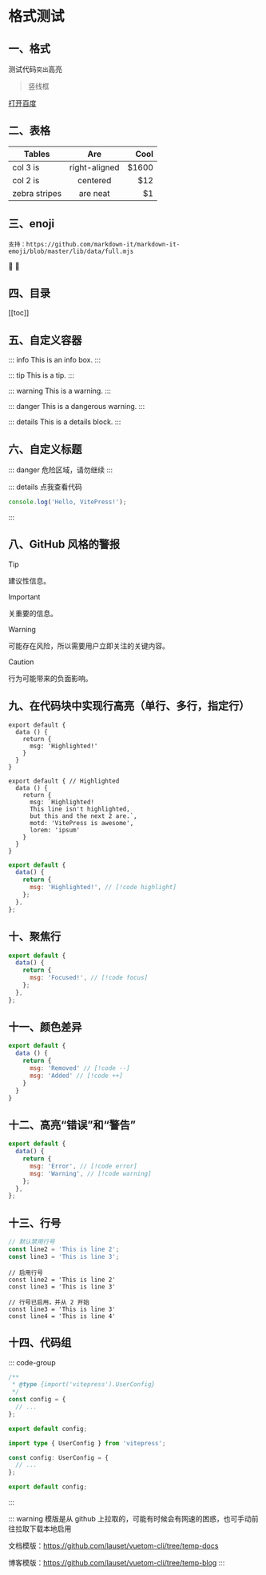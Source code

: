 # 格式测试

## 一、格式

测试代码`突出`高亮

> 竖线框

[打开百度](https://www.baidu.com/)

## 二、表格

| Tables        |      Are      |  Cool |
| ------------- | :-----------: | ----: |
| col 3 is      | right-aligned | $1600 |
| col 2 is      |   centered    |   $12 |
| zebra stripes |   are neat    |    $1 |

## 三、enoji

```
支持：https://github.com/markdown-it/markdown-it-emoji/blob/master/lib/data/full.mjs
```

:tada: :100:

## 四、目录

[[toc]]

## 五、自定义容器

::: info
This is an info box.
:::

::: tip
This is a tip.
:::

::: warning
This is a warning.
:::

::: danger
This is a dangerous warning.
:::

::: details
This is a details block.
:::

## 六、自定义标题

::: danger
危险区域，请勿继续
:::

::: details 点我查看代码

```js
console.log('Hello, VitePress!');
```

:::

<!-- ## 七、特殊的容器

::: raw
Wraps in a <div class="vp-raw">
::: -->

## 八、GitHub 风格的警报

<!-- > [!NOT]
> 不应忽略的重要信息。 -->

> [!TIP]
> 建议性信息。

> [!IMPORTANT]
> 关重要的信息。

> [!WARNING]
> 可能存在风险，所以需要用户立即关注的关键内容。

> [!CAUTION]
> 行为可能带来的负面影响。

## 九、在代码块中实现行高亮（单行、多行，指定行）

```js{4}
export default {
  data () {
    return {
      msg: 'Highlighted!'
    }
  }
}
```

```js{1,4,6-8}
export default { // Highlighted
  data () {
    return {
      msg: `Highlighted!
      This line isn't highlighted,
      but this and the next 2 are.`,
      motd: 'VitePress is awesome',
      lorem: 'ipsum'
    }
  }
}
```

```js
export default {
  data() {
    return {
      msg: 'Highlighted!', // [!code highlight]
    };
  },
};
```

## 十、聚焦行

```js
export default {
  data() {
    return {
      msg: 'Focused!', // [!code focus]
    };
  },
};
```

## 十一、颜色差异

```js
export default {
  data () {
    return {
      msg: 'Removed' // [!code --]
      msg: 'Added' // [!code ++]
    }
  }
}
```

## 十二、高亮“错误”和“警告”

```js
export default {
  data() {
    return {
      msg: 'Error', // [!code error]
      msg: 'Warning', // [!code warning]
    };
  },
};
```

## 十三、行号

<!-- export default {
markdown: {
lineNumbers: true
}
} -->

```ts {1}
// 默认禁用行号
const line2 = 'This is line 2';
const line3 = 'This is line 3';
```

```ts:line-numbers {1}
// 启用行号
const line2 = 'This is line 2'
const line3 = 'This is line 3'
```

```ts:line-numbers=2 {1}
// 行号已启用，并从 2 开始
const line3 = 'This is line 3'
const line4 = 'This is line 4'
```

## 十四、代码组

::: code-group

```js [config.js]
/**
 * @type {import('vitepress').UserConfig}
 */
const config = {
  // ...
};

export default config;
```

```ts [config.ts]
import type { UserConfig } from 'vitepress';

const config: UserConfig = {
  // ...
};

export default config;
```

:::

::: warning
模版是从 github 上拉取的，可能有时候会有网速的困惑，也可手动前往拉取下载本地启用

文档模版：<https://github.com/lauset/vuetom-cli/tree/temp-docs>

博客模版：<https://github.com/lauset/vuetom-cli/tree/temp-blog>
:::
